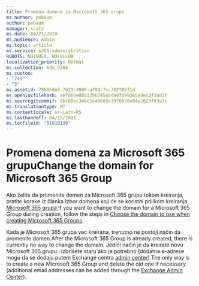 ```yaml
---
title: Promena domena za Microsoft 365 grupu
ms.author: pebaum
author: pebaum
manager: scotv
ms.date: 04/21/2020
ms.audience: Admin
ms.topic: article
ms.service: o365-administration
ROBOTS: NOINDEX, NOFOLLOW
localization_priority: Normal
ms.collection: Adm_O365
ms.custom:
- "749"
- "3"
ms.assetid: 78695de0-7021-4900-a784-7cc782785f1d
ms.openlocfilehash: aefd66e86b12985456bda8fd99365adec2f1ad2f
ms.sourcegitcommit: 8bc60ec34bc1e40685e3976576e04a2623f63a7c
ms.translationtype: MT
ms.contentlocale: sr-Latn-RS
ms.lasthandoff: 04/15/2021
ms.locfileid: "51819130"
---
```

# <a name="change-the-domain-for-microsoft-365-group"></a><span data-ttu-id="80505-102">Promena domena za Microsoft 365 grupu</span><span class="sxs-lookup"><span data-stu-id="80505-102">Change the domain for Microsoft 365 Group</span></span>

<span data-ttu-id="80505-103">Ako želite da promenite domen za Microsoft 365 grupu tokom kreiranja, pratite korake iz članka Izbor domena koji će se koristiti prilikom kreiranja [Microsoft 365 grupa.](https://docs.microsoft.com/microsoft-365/admin/create-groups/choose-domain-to-create-groups)</span><span class="sxs-lookup"><span data-stu-id="80505-103">If you want to change the domain for a Microsoft 365 Group during creation, follow the steps in [Choose the domain to use when creating Microsoft 365 Groups](https://docs.microsoft.com/microsoft-365/admin/create-groups/choose-domain-to-create-groups).</span></span>
  
<span data-ttu-id="80505-104">Kada je Microsoft 365 grupa već kreirana, trenutno ne postoji način da promenite domen.</span><span class="sxs-lookup"><span data-stu-id="80505-104">After the Microsoft 365 Group is already created, there is currently no way to change the domain.</span></span> <span data-ttu-id="80505-105">Jedini način je da kreirate novu Microsoft 365 grupu i izbrišete staru ako je potrebno (dodatne e-adrese mogu da se dodaju putem Exchange centra [admin center](https://outlook.office365.com/ecp.aspx)).</span><span class="sxs-lookup"><span data-stu-id="80505-105">The only way is to create a new Microsoft 365 Group and delete the old one if necessary (additional email addresses can be added through the [Exchange Admin Center](https://outlook.office365.com/ecp.aspx)).</span></span>